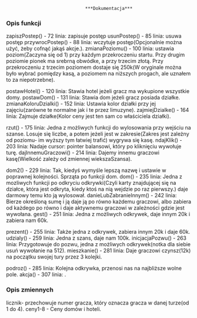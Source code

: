                                  ***Dokumentacja***
   <h3>Opis funkcji</h3>                                                               
zapiszPostep() - 72 linia: zapisuje postęp
usunPostep() - 85 linia: usuwa postęp
przywrocPostep() - 88 linia: wczytuje postęp(Opcjonalnie można użyć, żeby cofnąć jakąś akcje.).
zmianaPoziomu() - 100 linia: ustawia poziom(Zaczyna się od 1) przy każdym przekroczeniu startu. Przy drugim poziomie pionek ma srebrną obwódke, a przy trzecim złotą. Przy przekroczeniu z trzecim poziomem dostaje się 250k(W oryginale można było wybrać pomiędzy kasą, a poziomem na niższych progach, ale uznałem to za niepotrzebne).

postawHotel() - 120 linia: Stawia hotel jeżeli gracz ma wykupione wszystkie domy.
postawDom() - 131 linia: Stawia dom jeżeli gracz posiada działke.
zmianaKoloruDzialki() - 152 linia: Ustawia kolor działki przy jej zajęciu(zarówne te normalne jak i te przez limuzyne).
zajmiejDzialke() - 164 linia: Zajmuje działke(Kolor ceny jest ten sam co właściciela działki).

rzut() - 175 linia: Jedna z możliwych funkcji do wylosowania przy wejściu na szanse. Losuje się liczbe, a potem jeżeli jest w zakresie(Zakres jest zależny od poziomu- im wyższy tym łatwiej trafić) wygrywa się kasę.
ndajKlik() - 203 linia: Nadaje cursor: pointer balansowi, który po kliknięciu wywołuje turę.
dajInnemuGraczowi() - 214 linia: Dajemy innemu graczowi kasę(Wielkość zależy od zmiennej wiekszaSzansa).

dom2() - 229 linia: Tak, kiedyś wymyśle lepszą nazwę i ustawie w poprawnej kolejności. Sprząta po funkcji dom.
dom() - 235 linia: Jedna z mozliwych funkcji po odkryciu odkrywki(Czyli karty znajdującej się na działce, która jest odkryta, kiedy ktoś na nią wejdzie po raz pierwszy.) daje darmowy temu kto ją wylosował.
danieLubZabranieInnym() - 242 linia: Bierze określoną sumę i ją daje ją po równo każdemu graczowi, albo zabiera od każdego po równo i daje aktywnemu graczowi w zależności gdzie jest wywołana.
gest() - 251 linia: Jedna z możliwych odkrywek, daje innym 20k i zabiera nam 60k.

prezent() - 255 linia: Także jedna z odkrywek, zabiera innym 20k i daje 60k.
udzialy() - 259 linia: Jedna z szans, daje nam 100k.
inicjacjaPozwu() - 263 linia: Przygotowuje do pozwu, jedna z możliwych odkrywek(notka dla siebie usuń wywołanie na 512).
mieszkanie() - 281 linia: Daje graczowi czynsz(12k) na początku swojej tury przez 3 kolejki.

podroz() - 285 linia: Kolejna odkrywka, przenosi nas na najbliższe wolne pole.
akcja() - 307 linia: .

<h3>Opis zmiennych</h3>
licznik- przechowuje numer gracza, który oznacza gracza w danej turze(od 1 do 4).
ceny1-8 - Ceny domów i hoteli.

